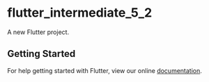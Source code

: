 # flutter_intermediate_5_2

A new Flutter project.

## Getting Started

For help getting started with Flutter, view our online
[documentation](https://flutter.io/).
